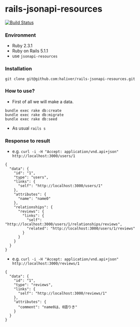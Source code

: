 # rails-jsonapi-resources

[![Build Status](https://travis-ci.org/haliver/rails-jsonapi-resources.svg?branch=master)](https://travis-ci.org/haliver/rails-jsonapi-resources)

### Environment
* Ruby 2.3.1
* Ruby on Rails 5.1.1
* use `jsonapi-resources`

### Installation

```
git clone git@github.com:haliver/rails-jsonapi-resources.git
```

### How to use?

* First of all we will make a data.

```
bundle exec rake db:create
bundle exec rake db:migrate
bundle exec rake db:seed
```

* As usual `rails s`

### Response to result

* e.g. `curl -i -H "Accept: application/vnd.api+json" http://localhost:3000/users/1`

```
{
  "data": {
    "id": "1",
    "type": "users",
    "links": {
      "self": "http://localhost:3000/users/1"
    },
    "attributes": {
      "name": "name0"
    },
    "relationships": {
      "reviews": {
        "links": {
          "self": "http://localhost:3000/users/1/relationships/reviews",
          "related": "http://localhost:3000/users/1/reviews"
        }
      }
    }
  }
}
```

* e.g. `curl -i -H "Accept: application/vnd.api+json" http://localhost:3000/reviews/1`

```
{
  "data": {
    "id": "1",
    "type": "reviews",
    "links": {
      "self": "http://localhost:3000/reviews/1"
    },
    "attributes": {
      "comment": "name0は、0語りき"
    }
  }
}
```
